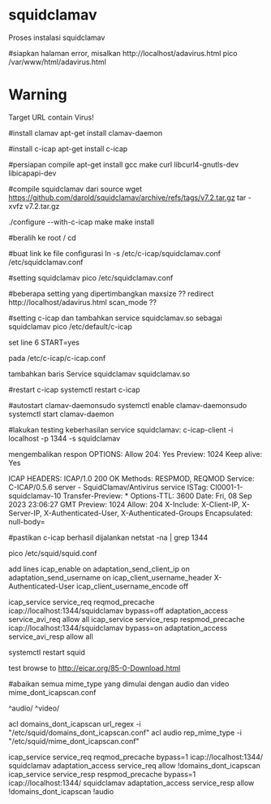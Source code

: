 # squidclamav
Proses instalasi squidclamav

 #siapkan halaman error, misalkan http://localhost/adavirus.html
pico /var/www/html/adavirus.html

<!Doctype html>
<html>
<head>
<title>CDN Safe Browsing</title>
</head>
<body>
<h1>Warning</h1>
<p>
Target URL contain Virus!
</p>
</body>
</html>

#install clamav
apt-get install clamav-daemon

#install c-icap
apt-get install c-icap

#persiapan compile
apt-get install gcc make curl libcurl4-gnutls-dev libicapapi-dev

#compile squidclamav dari source
wget https://github.com/darold/squidclamav/archive/refs/tags/v7.2.tar.gz
tar -xvfz v7.2.tar.gz

./configure --with-c-icap
make
make install

#beralih ke root /
cd

#buat link ke file configurasi
ln -s /etc/c-icap/squidclamav.conf /etc/squidclamav.conf

#setting squidclamav
pico /etc/squidclamav.conf

#beberapa setting yang dipertimbangkan
maxsize ??
redirect http://localhost/adavirus.html
scan_mode ??

#setting c-icap dan tambahkan service squidclamav.so sebagai squidclamav
pico /etc/default/c-icap

set line 6
START=yes

pada /etc/c-icap/c-icap.conf

tambahkan baris
Service squidclamav squidclamav.so

#restart c-icap
systemctl restart c-icap

#autostart clamav-daemonsudo systemctl enable clamav-daemonsudo systemctl start clamav-daemon

#lakukan testing keberhasilan service squidclamav:
c-icap-client -i localhost -p 1344 -s squidclamav

mengembalikan respon
OPTIONS:
Allow 204: Yes
Preview: 1024
Keep alive: Yes

ICAP HEADERS:
ICAP/1.0 200 OK
Methods: RESPMOD, REQMOD
Service: C-ICAP/0.5.6 server - SquidClamav/Antivirus service
ISTag: CI0001-1-squidclamav-10
Transfer-Preview: *
Options-TTL: 3600
Date: Fri, 08 Sep 2023 23:06:27 GMT
Preview: 1024
Allow: 204
X-Include: X-Client-IP, X-Server-IP, X-Authenticated-User, X-Authenticated-Groups
Encapsulated: null-body=

#pastikan c-icap berhasil dijalankan
netstat -na | grep 1344


pico /etc/squid/squid.conf

add lines
icap_enable on
adaptation_send_client_ip on
adaptation_send_username on
icap_client_username_header X-Authenticated-User
icap_client_username_encode off

icap_service service_req reqmod_precache icap://localhost:1344/squidclamav bypass=off
adaptation_access service_avi_req allow all
icap_service service_resp respmod_precache icap://localhost:1344/squidclamav bypass=on
adaptation_access service_avi_resp allow all

systemctl restart squid

test browse to
http://eicar.org/85-0-Download.html

#abaikan semua mime_type yang dimulai dengan audio dan video mime_dont_icapscan.conf

^audio/
^video/

acl domains_dont_icapscan url_regex -i "/etc/squid/domains_dont_icapscan.conf"
acl audio rep_mime_type -i "/etc/squid/mime_dont_icapscan.conf"

icap_service service_req reqmod_precache bypass=1 icap://localhost:1344/ squidclamav
adaptation_access service_req allow !domains_dont_icapscan
icap_service service_resp respmod_precache bypass=1 icap://localhost:1344/ squidclamav
adaptation_access service_resp allow !domains_dont_icapscan !audio
